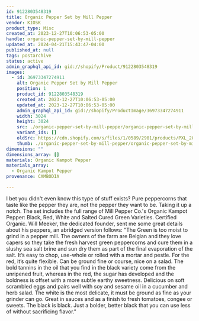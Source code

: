 ```yaml
---
id: 9122803548319
title: Organic Pepper Set by Mill Pepper
vendor: KIOSK
product_type: Misc
created_at: 2023-12-27T10:06:53-05:00
handle: organic-pepper-set-by-mill-pepper
updated_at: 2024-04-21T15:43:47-04:00
published_at: null
tags: postarchive
status: active
admin_graphql_api_id: gid://shopify/Product/9122803548319
images:
  - id: 36973347274911
    alt: Organic Pepper Set by Mill Pepper
    position: 1
    product_id: 9122803548319
    created_at: 2023-12-27T10:06:53-05:00
    updated_at: 2023-12-27T10:06:53-05:00
    admin_graphql_api_id: gid://shopify/ProductImage/36973347274911
    width: 3024
    height: 3024
    src: ./organic-pepper-set-by-mill-pepper/organic-pepper-set-by-mill-pepper__0.jpg
    variant_ids: []
    oldSrc: https://cdn.shopify.com/s/files/1/0589/2901/products/PXL_20221101_210230802.jpg?v=1703689613
    thumb: ./organic-pepper-set-by-mill-pepper/organic-pepper-set-by-mill-pepper__0-thumb.jpg
dimensions: ""
dimensions_array: []
materials: Organic Kampot Pepper
materials_array:
  - Organic Kampot Pepper
provenance: CAMBODIA

---
```


I bet you didn't even know this type of stuff exists? Pure peppercorns that taste like the pepper they are, not the pepper they want to be. Taking it up a notch. The set includes the full range of Mill Pepper Co.'s Organic Kampot Pepper: Black, Red, White and Salted Cured Green Varieties. Certified Organic. Will Meeker, the dedicated founder, sent me some great details about his peppers, an abridged version follows: "The Green is too moist to grind in a pepper mill. The owners of the farm are Belgian and they love capers so they take the fresh harvest green peppercorns and cure them in a slushy sea salt brine and sun dry them as part of the final evaporation of the salt. It’s easy to chop, use-whole or rolled with a mortar and pestle. For the red, it’s quite flexible. Can be ground fine or course, nice on a salad. The bold tannins in the oil that you find in the black variety come from the unripened fruit, whereas in the red, the sugar has developed and the boldness is offset with a more subtle earthy sweetness. Delicious on soft scrambled eggs and pairs well with soy and sesame oil in a cucumber and herb salad. The white is the most delicate, it must be ground as fine as your grinder can go. Great in sauces and as a finish to fresh tomatoes, congee or sweets. The black is black. Just a bolder, better black that you can use less of without sacrificing flavor."
